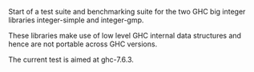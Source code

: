 Start of a test suite and benchmarking suite for the two GHC big integer
libraries integer-simple and integer-gmp.

These libraries make use of low level GHC internal data structures and hence
are not portable across GHC versions.

The current test is aimed at ghc-7.6.3.
